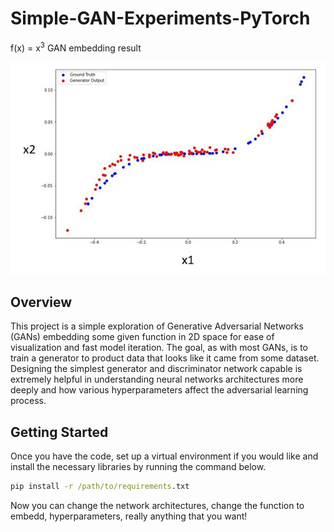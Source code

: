 # Simple-GAN-Experiments-PyTorch

f(x) = x<sup>3</sup> GAN embedding result

![x3 Embedding](/results/GAN_x3_Embedding_v2.JPG)


## Overview

This project is a simple exploration of Generative Adversarial Networks (GANs) embedding some given function in 2D space for ease of visualization and fast model iteration. The goal, as with most GANs, is to train a generator to product data that looks like it came from some dataset. Designing the simplest generator and discriminator network capable is extremely helpful in understanding neural networks architectures more deeply and how various hyperparameters affect the adversarial learning process.

## Getting Started

Once you have the code, set up a virtual environment if you would like and install the necessary libraries by running the command below.
```bat
pip install -r /path/to/requirements.txt
```

Now you can change the network architectures, change the function to embedd, hyperparameters, really anything that you want!
